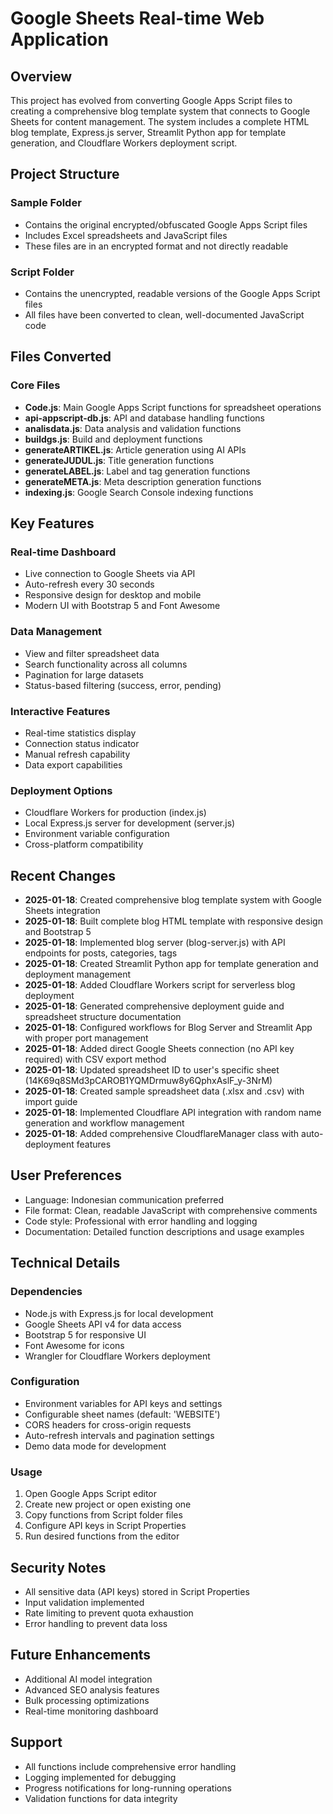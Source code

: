 # Google Sheets Real-time Web Application

## Overview
This project has evolved from converting Google Apps Script files to creating a comprehensive blog template system that connects to Google Sheets for content management. The system includes a complete HTML blog template, Express.js server, Streamlit Python app for template generation, and Cloudflare Workers deployment script.

## Project Structure

### Sample Folder
- Contains the original encrypted/obfuscated Google Apps Script files
- Includes Excel spreadsheets and JavaScript files
- These files are in an encrypted format and not directly readable

### Script Folder
- Contains the unencrypted, readable versions of the Google Apps Script files
- All files have been converted to clean, well-documented JavaScript code

## Files Converted

### Core Files
- **Code.js**: Main Google Apps Script functions for spreadsheet operations
- **api-appscript-db.js**: API and database handling functions
- **analisdata.js**: Data analysis and validation functions
- **buildgs.js**: Build and deployment functions
- **generateARTIKEL.js**: Article generation using AI APIs
- **generateJUDUL.js**: Title generation functions
- **generateLABEL.js**: Label and tag generation functions
- **generateMETA.js**: Meta description generation functions
- **indexing.js**: Google Search Console indexing functions

## Key Features

### Real-time Dashboard
- Live connection to Google Sheets via API
- Auto-refresh every 30 seconds
- Responsive design for desktop and mobile
- Modern UI with Bootstrap 5 and Font Awesome

### Data Management
- View and filter spreadsheet data
- Search functionality across all columns
- Pagination for large datasets
- Status-based filtering (success, error, pending)

### Interactive Features
- Real-time statistics display
- Connection status indicator
- Manual refresh capability
- Data export capabilities

### Deployment Options
- Cloudflare Workers for production (index.js)
- Local Express.js server for development (server.js)
- Environment variable configuration
- Cross-platform compatibility

## Recent Changes
- **2025-01-18**: Created comprehensive blog template system with Google Sheets integration
- **2025-01-18**: Built complete blog HTML template with responsive design and Bootstrap 5
- **2025-01-18**: Implemented blog server (blog-server.js) with API endpoints for posts, categories, tags
- **2025-01-18**: Created Streamlit Python app for template generation and deployment management
- **2025-01-18**: Added Cloudflare Workers script for serverless blog deployment
- **2025-01-18**: Generated comprehensive deployment guide and spreadsheet structure documentation
- **2025-01-18**: Configured workflows for Blog Server and Streamlit App with proper port management
- **2025-01-18**: Added direct Google Sheets connection (no API key required) with CSV export method
- **2025-01-18**: Updated spreadsheet ID to user's specific sheet (14K69q8SMd3pCAROB1YQMDrmuw8y6QphxAslF_y-3NrM)
- **2025-01-18**: Created sample spreadsheet data (.xlsx and .csv) with import guide
- **2025-01-18**: Implemented Cloudflare API integration with random name generation and workflow management
- **2025-01-18**: Added comprehensive CloudflareManager class with auto-deployment features

## User Preferences
- Language: Indonesian communication preferred
- File format: Clean, readable JavaScript with comprehensive comments
- Code style: Professional with error handling and logging
- Documentation: Detailed function descriptions and usage examples

## Technical Details

### Dependencies
- Node.js with Express.js for local development
- Google Sheets API v4 for data access
- Bootstrap 5 for responsive UI
- Font Awesome for icons
- Wrangler for Cloudflare Workers deployment

### Configuration
- Environment variables for API keys and settings
- Configurable sheet names (default: 'WEBSITE')
- CORS headers for cross-origin requests
- Auto-refresh intervals and pagination settings
- Demo data mode for development

### Usage
1. Open Google Apps Script editor
2. Create new project or open existing one
3. Copy functions from Script folder files
4. Configure API keys in Script Properties
5. Run desired functions from the editor

## Security Notes
- All sensitive data (API keys) stored in Script Properties
- Input validation implemented
- Rate limiting to prevent quota exhaustion
- Error handling to prevent data loss

## Future Enhancements
- Additional AI model integration
- Advanced SEO analysis features
- Bulk processing optimizations
- Real-time monitoring dashboard

## Support
- All functions include comprehensive error handling
- Logging implemented for debugging
- Progress notifications for long-running operations
- Validation functions for data integrity